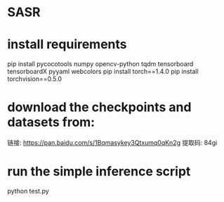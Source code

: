 # SASR

# install requirements
pip install pycocotools numpy opencv-python tqdm tensorboard tensorboardX pyyaml webcolors
pip install torch==1.4.0
pip install torchvision==0.5.0
# download the checkpoints and datasets from:
链接: https://pan.baidu.com/s/1Bqmasykey3Qtxumq0qKn2g 提取码: 84gi  
# run the simple inference script
python test.py

